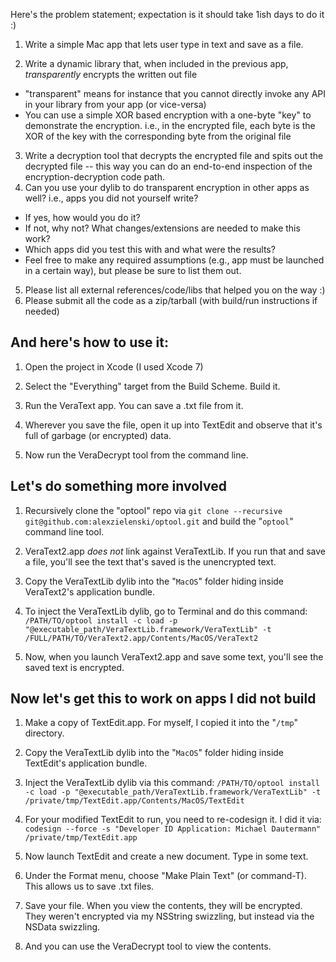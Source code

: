 Here's the problem statement; expectation is it should take 1ish days to do it :)

1. Write a simple Mac app that lets user type in text and save as a file.

2. Write a dynamic library that, when included in the previous app, *transparently* encrypts the written out file
  * "transparent" means for instance that you cannot directly invoke any API in your library from your app (or vice-versa)
  * You can use a simple XOR based encryption with a one-byte "key" to demonstrate the encryption. i.e., in the encrypted file, each byte is the XOR of the key with the corresponding byte from the original file
3. Write a decryption tool that decrypts the encrypted file and spits out the decrypted file -- this way you can do an end-to-end inspection of the encryption-decryption code path.
4. Can you use your dylib to do transparent encryption in other apps as well? i.e., apps you did not yourself write?
  * If yes, how would you do it?
  * If not, why not? What changes/extensions are needed to make this work?
  * Which apps did you test this with and what were the results?
  * Feel free to make any required assumptions (e.g., app must be launched in a certain way), but please be sure to list them out. 
5. Please list all external references/code/libs that helped you on the way :)
6. Please submit all the code as a zip/tarball (with build/run instructions if needed)

## And here's how to use it:

1. Open the project in Xcode (I used Xcode 7)

2. Select the "Everything" target from the Build Scheme.  Build it.

3. Run the VeraText app.  You can save a .txt file from it.

4. Wherever you save the file, open it up into TextEdit and observe that it's full of garbage (or encrypted) data.

5. Now run the VeraDecrypt tool from the command line.  

## Let's do something more involved 

1. Recursively clone the "optool" repo via ```git clone --recursive git@github.com:alexzielenski/optool.git``` and build the "`optool`" command line tool.

2. VeraText2.app *does not* link against VeraTextLib.  If you run that and save a file, you'll see the text that's saved is the unencrypted text.

3. Copy the VeraTextLib dylib into the "`MacOS`" folder hiding inside VeraText2's application bundle.

4. To inject the VeraTextLib dylib, go to Terminal and do this command:  ```/PATH/TO/optool install -c load -p "@executable_path/VeraTextLib.framework/VeraTextLib" -t /FULL/PATH/TO/VeraText2.app/Contents/MacOS/VeraText2```

5. Now, when you launch VeraText2.app and save some text, you'll see the saved text is encrypted.

## Now let's get this to work on apps I did not build

1. Make a copy of TextEdit.app. For myself, I copied it into the "`/tmp`" directory.

2. Copy the VeraTextLib dylib into the "`MacOS`" folder hiding inside TextEdit's application bundle.

3. Inject the VeraTextLib dylib via this command: ```/PATH/TO/optool install -c load -p "@executable_path/VeraTextLib.framework/VeraTextLib" -t /private/tmp/TextEdit.app/Contents/MacOS/TextEdit```

4. For your modified TextEdit to run, you need to re-codesign it.  I did it via: ```codesign --force -s "Developer ID Application: Michael Dautermann" /private/tmp/TextEdit.app```

5. Now launch TextEdit and create a new document.  Type in some text.

6. Under the Format menu, choose "Make Plain Text" (or command-T).  This allows us to save .txt files.

7. Save your file.  When you view the contents, they will be encrypted.  They weren't encrypted via my NSString swizzling, but instead via the NSData swizzling.

8. And you can use the VeraDecrypt tool to view the contents.


